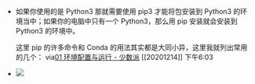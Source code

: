 - 如果你使用的是 Python3 那就需要使用 pip3 才能将包安装到 Python3 的环境当中；如果你的电脑中只有一个 Python3，那么用 pip 安装就会安装到 Python3 的环境中。
  
  这里 pip 的许多命令和 Conda 的用法其实都是大同小异，这里我就列出常用的几个：
  via[01 环境配置与运行 - 少数派](https://sspai.com/post/61799)
  [[20201214]] 下午6:03
- ![](https://firebasestorage.googleapis.com/v0/b/firescript-577a2.appspot.com/o/imgs%2Fapp%2Fxinyiheng%2FuYDY8BSvmS.png?alt=media&token=9624c90a-ef8c-4123-b393-bda04def5dad)
